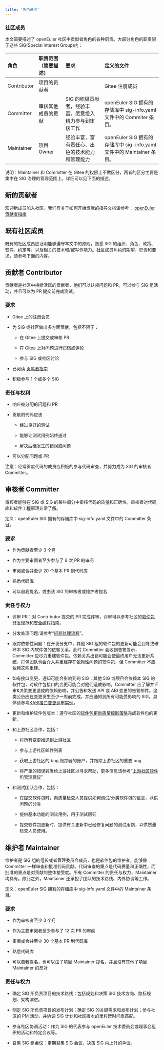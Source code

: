 ```yaml
---
title: '角色说明'
---
```


<script setup lang="ts">
import { computed } from 'vue';
import BannerLevel2 from '@/components/BannerLevel2.vue'
import banner from '@/assets/banner/banner-sig.png';
import illustration from '@/assets/illustrations/sig-role.png';

</script>

<ClientOnly>
  <BannerLevel2
    :background-image="banner"
    background-text="SIG"
    title="角色说明"
    :illustration="illustration"
  />
</ClientOnly>
<div class="markdown">

### 社区成员

本文简要描述了 openEuler 社区中贡献者角色的各种职责。大部分角色的职责限于这些 SIG(Special Interest Group)内：

| 角色        | 职责范围（简要描述） | 要求                                                   | 定义的文件                                                            |
| :---------- | :------------------- | :----------------------------------------------------- | :-------------------------------------------------------------------- |
| Contributor | 项目的贡献者         |                                                        | Gitee 注册成员                                                        |
| Committer   | 审核其他成员的贡献   | SIG 的积极贡献者，经验丰富，愿意投入精力参与到审核工作 | openEuler SIG 拥有的存储库中 sig-info.yaml 文件中的 Commiter 条目。   |
| Maintainer  | 项目 Owner           | 经验丰富，富有责任心、出色的技术能力和管理能力         | openEuler SIG 拥有的存储库中 sig-info.yaml 文件中的 Maintainer 条目。 |

说明：Maintainer 和 Committer 在 Gitee 的权限上不做区分，两者的区分主要是集中在 SIG 治理的管理范围上。详细可以见下面的描述。

## 新的贡献者

欢迎新成员加入社区。我们有关于如何开始贡献的指导文档请参考：
<a href="https://gitee.com/openeuler/community/blob/master/zh/contributors/README.md" >openEuler 贡献者指南</a>

## 既有社区成员

既有的社区成员应证明能够遵守本文中的原则，熟悉 SIG 的组织、角色、政策、软件、约定等，以及相关的技术和/或写作能力。社区成员角色的期望、职责和要求，请参考下面的内容。

## 贡献者 Contributor

贡献者是社区中持续活跃的贡献者，他们可以认领问题和 PR，可以参与 SIG 组活动，并且可以为 PR 提交前完成测试。

### 要求

- Gitee 上的注册会员

- 为 SIG 或社区做出多方面贡献，包括不限于：

  - 在 Gitee 上提交或审核 PR

  - 在 Gitee 上对问题进行归档或评论
  - 参与 SIG 或社区讨论

- 已阅读
  <a href="https://gitee.com/openeuler/community/blob/master/zh/contributors/README.md" class="link">贡献者指南</a>
- 积极参与 1 个或多个 SIG

### 责任与权利

- 响应被分配的问题和 PR

- 贡献的代码应该

  - 经过良好的测试

  - 能够让测试用例始终通过
  - 解决后继发生的错误或问题

- 可以分配问题或 PR

注意：经常贡献代码的成员应积极的参与代码审查，并努力成为 SIG 的审核者 Committer。

## 审核者 Committer

审核者能够在 SIG 或 SIG 的某些部分中审核代码的质量和正确性。审核者对代码库和软件工程原理非常了解。

定义：openEuler SIG 拥有的存储库中 sig-info.yaml 文件中的 Committer 条目。

### 要求

- 作为贡献者至少 3 个月

- 作为主要审阅者至少参与了 6 次 PR 的审阅
- 审阅或合并至少 20 个基本 PR 到代码库
- 熟悉代码库
- 可以自我提名，或由该 SIG 的审核者或维护者提名

### 责任与权力

- 评审 PR：对 Contributor 提交的 PR 完成评审，评审可以参考社区的[软件包开发规范](https://gitee.com/openeuler/community/blob/master/zh/contributors/packaging.md)和[安全编程指南](https://gitee.com/openeuler/security-committee/blob/master/docs/zh/developer-guide/SecureCoding.md)。

- 分发处理问题:请参考“[问题处理流程](https://gitee.com/openeuler/community/blob/master/zh/contributors/issue-submit.md)”。
- 跟踪依赖性问题：在开发分支中，其他 SIG 组的软件包的更新可能会到导致破坏本 SIG 内软件包的依赖关系。此时 Committer 会收到告警提示，Committer 应尽力重建软件包。依赖关系出错可能会使最终用户无法更新系统，打包团队也会介入并重建存在依赖性问题的软件包，但 Committer 不应依赖这些重建。
- 如有接口变更，通知可能会影响到的 SIG：其他 SIG 或项目会依赖本 SIG 的软件包，对软件包接口的变更可能会对他们造成影响。Committer 应了解并评审&决策变更造成的依赖影响，并公告和发送 API 或 ABI 变更的告警邮件。这类公告应在变更发生至少一周前完成，并应通知到所有可能受影响的 SIG。具体请参考[KABI接口变更评审实例](https://www.openeuler.org/zh/oEEP/?name=oEEP-0009%20openEuler%20LTS%20%E7%89%88%E6%9C%AC%E5%86%85%E6%A0%B8%20KABI%20%E5%8F%98%E6%9B%B4%E7%AD%96%E7%95%A5)。
- 更新和维护软件包版本：遵守社区的[软件包更新质量控制策略](https://www.openeuler.org/zh/oEEP/?name=oEEP-0017%20openEuler%E8%BD%AF%E4%BB%B6%E8%B4%A8%E9%87%8F%E5%88%86%E7%BA%A7%26%E6%89%A7%E8%A1%8C%E7%AD%96%E7%95%A5)完成软件包的更新。
- 和上游社区合作，包括：

  - 将所有变更推送到上游社区

  - 参与上游社区邮件列表
  - 获取上游社区的 bug 跟踪器的账户，并跟踪上游社区的重要 bug
  - 将严重的错误转发给上游社区以寻求帮助，更多信息请参考“[上游社区软件包管理建议]()”

- 和测试团队合作，包括：

  - 在提交软件包时，向质量检查人员提供如何调试/分类软件包的信息，以供问题的分类

  - 提供基本功能的测试用例，用于测试回归
  - 提交软件包更新时，提供有关更新中已经修复问题的测试用例，以供质量检查人员使用。

## 维护者 Maintainer

维护者是 SIG 组的组长或者管理委员会成员，也是软件包的维护者，能够像 Committer 一样审查和批准代码贡献。代码审查的重点是代码质量和正确性，而批准的重点是对贡献的整体接受度。所有 Committer 的责任与权力，Maintainer 均具有。除此之外，Maintainer 还承担了团队的技术路线、内外协调等工作。

定义：openEuler SIG 拥有的存储库中 sig-info.yaml 文件中的 Maintainer 条目。

### 要求

- 作为审核者至少 3 个月

- 作为主要审阅者至少参与了 12 次 PR 的审阅
- 审阅或合并至少 30 个基本 PR 到代码库
- 熟悉代码库
- 可以自我提名，也可以由子项目 Maintainer 提名，并且没有其他子项目 Maintainer 的反对

### 责任与权力

- 确定 SIG 所负责项目的技术路线：包括规划和决策 SIG 技术方向、路标规划、架构演进。

- 制定 SIG 所负责项目的发布计划：确定 SIG 的关键需求和发布计划；参与社区的 PM 活动，并协调 SIG 计划和社区版本的里程碑时间表匹配。
- 参与社区协调活动：作为 SIG 的代表参与 openEuler 技术委员会或理事会组织的活动和特定会议等。
- 召集 SIG 组会议：定期召集 SIG 会议，决策 SIG 内上升的争议。

</div>
